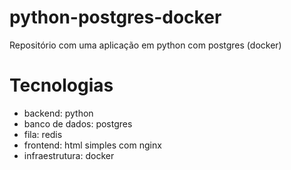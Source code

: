 # python-postgres-docker
Repositório com uma aplicação em python com postgres (docker)

# Tecnologias
 - backend: python
 - banco de dados: postgres
 - fila: redis
 - frontend: html simples com nginx
 - infraestrutura: docker
